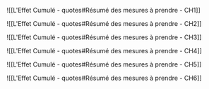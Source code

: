 ![[L'Effet Cumulé - quotes#Résumé des mesures à prendre - CH1]]

![[L'Effet Cumulé - quotes#Résumé des mesures à prendre - CH2]]

![[L'Effet Cumulé - quotes#Résumé des mesures à prendre - CH3]]

![[L'Effet Cumulé - quotes#Résumé des mesures à prendre - CH4]]

![[L'Effet Cumulé - quotes#Résumé des mesures à prendre - CH5]]

![[L'Effet Cumulé - quotes#Résumé des mesures à prendre - CH6]]